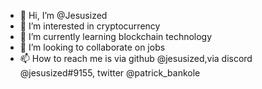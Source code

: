 - 👋 Hi, I’m @Jesusized
- 👀 I’m interested in cryptocurrency
- 🌱 I’m currently learning blockchain technology
- 💞️ I’m looking to collaborate on jobs
- 📫 How to reach me is via github @jesusized,via discord @jesusized#9155, twitter @patrick_bankole

<!---
Jesusized/Jesusized is a ✨ special ✨ repository because its `README.md` (this file) appears on your GitHub profile.
You can click the Preview link to take a look at your changes.
--->
